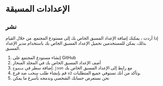 # الإعدادات المسبقة

## نشر

إذا أردت ، يمكنك إضافة الإعداد المسبق الخاص بك إلى مستودع المجتمع. من خلال القيام بذلك، يمكن للمستخدمين تحميل الإعداد المسبق الخاص بك باستخدام مدير الإعداد المسبق.

1. إنشاء مستودع المجتمع على GitHub
2. أضف الإعداد المسبق الخاص بك في المجلد المنحاز
3. إضافة سطر في `منسوخ.json` مع رابط إلى الإعداد المسبق الخاص بك
4. قم بإنشاء طلب سحب ضد فرع `v2` وتأكد من أنك تستوفي جميع المتطلبات.
5. نحن نستعرض حسابك الشخصي وندمجه بأسرع ما يمكن 
